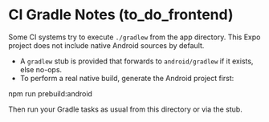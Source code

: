 # CI Gradle Notes (to_do_frontend)

Some CI systems try to execute `./gradlew` from the app directory. This Expo project does not include native Android sources by default.

- A `gradlew` stub is provided that forwards to `android/gradlew` if it exists, else no-ops.
- To perform a real native build, generate the Android project first:

npm run prebuild:android

Then run your Gradle tasks as usual from this directory or via the stub.
